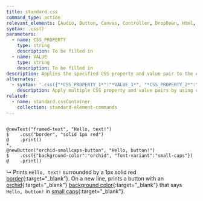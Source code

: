 ```yaml
---
title: standard.css
command_type: action
relevant_elements: [Audio, Button, Canvas, Controller, DropDown, Html, Image, MediaRecorder, Scale, Text, TextInput, Tooltip, Video, Youtube]
syntax: .css()
parameters:
  - name: CSS_PROPERTY
    type: string
    description: To be filled in
  - name: VALUE
    type: string
    description: To be filled in
description: Applies the specified CSS property and value pair to the element.
alternates: 
  - syntax: '.css({"*CSS_PROPERTY_1*":"*VALUE_1*", "*CSS_PROPERTY_2*":"*VALUE_2*"})'
    description: Apply multiple CSS property and value pairs by using curly brackets and colons.
related:
  - name: standard.cssContainer
    collection: standard-element-commands
---
```


<pre><code class="language-diff-javascript diff-highlight">
@newText("framed-text", "Hello, text!")
$    .css("border", "solid 1px red")
@    .print()
*,
@newButton("orchid-smallcaps-button", "Hello, button!")
$    .css({"background-color":"orchid", "font-variant":"small-caps"})
@    .print()
</code></pre>

↳ Prints `Hello, text!` surrounded by a 1px solid red
[border](https://www.w3schools.com/cssref/pr_border.asp){:target="_blank"}.
On a new line, prints a button with an
[orchid](https://www.w3schools.com/colors/color_tryit.asp?color=Orchid){:target="_blank"}
[background color](https://www.w3schools.com/cssref/pr_background-color.asp){:target="_blank"}
that says `Hello, button!` in
[small caps](https://www.w3schools.com/cssref/pr_font_font-variant.asp){:target="_blank"}.

